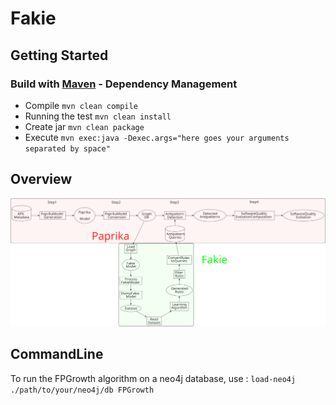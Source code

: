 # Fakie

## Getting Started

### Build with [Maven](https://maven.apache.org/) - Dependency Management

* Compile `mvn clean compile`
* Running the test `mvn clean install`
* Create jar `mvn clean package`
* Execute `mvn exec:java -Dexec.args="here goes your arguments separated by space"`


## Overview

![Overview](docs/images/overview.svg)


## CommandLine

To run the FPGrowth algorithm on a neo4j database, use :
`load-neo4j ./path/to/your/neo4j/db FPGrowth`
